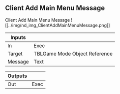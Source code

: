 ## Client Add Main Menu Message
Client Add Main Menu Message
![[../img/nd_img_ClientAddMainMenuMessage.png]]

|Inputs||
|--|--|
| In | Exec |
| Target | TBLGame Mode Object Reference |
| Message | Text |

|Outputs||
|--|--|
| Out | Exec |
